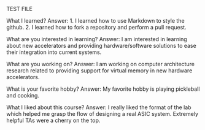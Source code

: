 TEST FILE

What I learned? 
Answer: 
    1. I learned how to use Markdown to style the github.
    2. I learned how to fork a repository and perform a pull request.

What are you interested in learning?
Answer: I am interested in learning about new accelerators and providing hardware/software solutions to ease their integration into current systems.

What are you working on?
Answer: I am working on computer architecture research related to providing support for virtual memory in new hardware accelerators.

What is your favorite hobby?
Answer: My favorite hobby is playing pickleball and cooking.

What I liked about this course?
Answer: I really liked the format of the lab which helped me grasp the flow of designing a real ASIC system. Extremely helpful TAs were a cherry on the  top.